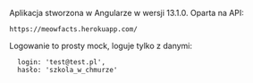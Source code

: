 Aplikacja stworzona w Angularze w wersji 13.1.0.
Oparta na API:
```
https://meowfacts.herokuapp.com/
```

Logowanie to prosty mock, loguje tylko z danymi:

```
  login: 'test@test.pl',
  hasło: 'szkola_w_chmurze'
```
